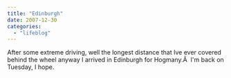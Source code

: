 ```yaml
---
title: "Edinburgh"
date: 2007-12-30
categories: 
  - "lifeblog"
---
```


After some extreme driving, well the longest distance that Ive ever covered behind the wheel anyway I arrived in Edinburgh for Hogmany.Â  I'm back on Tuesday, I hope.

